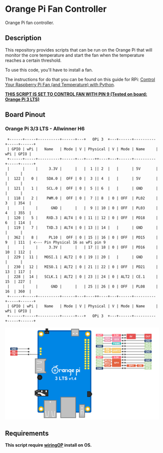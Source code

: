 # Orange Pi Fan Controller

Orange Pi fan controller.

## Description

This repository provides scripts that can be run on the Orange Pi that will
monitor the core temperature and start the fan when the temperature reaches
a certain threshold.

To use this code, you'll have to install a fan.

The instructions for do that you can be found on this guide for RPi: [Control Your Raspberry Pi Fan (and Temperature) with Python](https://howchoo.com/g/ote2mjkzzta/control-raspberry-pi-fan-temperature-python).

**<u>THIS SCRIPT IS SET TO CONTROL FAN WITH PIN 9 (Tested on board: Orange Pi 3 LTS)</u>**

## Board Pinout

### Orange Pi 3/3 LTS - Allwinner H6

```
 +------+-----+----------+------+---+   OPi 3  +---+------+----------+-----+------+
 | GPIO | wPi |   Name   | Mode | V | Physical | V | Mode | Name     | wPi | GPIO |
 +------+-----+----------+------+---+----++----+---+------+----------+-----+------+
 |      |     |     3.3V |      |   |  1 || 2  |   |      | 5V       |     |      |
 |  122 |   0 |    SDA.0 |  OFF | 0 |  3 || 4  |   |      | 5V       |     |      |
 |  121 |   1 |    SCL.0 |  OFF | 0 |  5 || 6  |   |      | GND      |     |      |
 |  118 |   2 |    PWM.0 |  OFF | 0 |  7 || 8  | 0 | OFF  | PL02     | 3   | 354  |
 |      |     |      GND |      |   |  9 || 10 | 0 | OFF  | PL03     | 4   | 355  |
 |  120 |   5 |    RXD.3 | ALT4 | 0 | 11 || 12 | 0 | OFF  | PD18     | 6   | 114  |
 |  119 |   7 |    TXD.3 | ALT4 | 0 | 13 || 14 |   |      | GND      |     |      |
 |  362 |   8 |     PL10 |  OFF | 0 | 15 || 16 | 0 | OFF  | PD15     | 9   | 111  | <--- Pin Physical 16 as wPi pin 9
 |      |     |     3.3V |      |   | 17 || 18 | 0 | OFF  | PD16     | 10  | 112  |
 |  229 |  11 |   MOSI.1 | ALT2 | 0 | 19 || 20 |   |      | GND      |     |      |
 |  230 |  12 |   MISO.1 | ALT2 | 0 | 21 || 22 | 0 | OFF  | PD21     | 13  | 117  |
 |  228 |  14 |   SCLK.1 | ALT2 | 0 | 23 || 24 | 0 | ALT2 | CE.1     | 15  | 227  |
 |      |     |      GND |      |   | 25 || 26 | 0 | OFF  | PL08     | 16  | 360  |
 +------+-----+----------+------+---+----++----+---+------+----------+-----+------+
 | GPIO | wPi |   Name   | Mode | V | Physical | V | Mode | Name     | wPi | GPIO |
 +------+-----+----------+------+---+   OPi 3  +---+------+----------+-----+------+
```



![Orange Pi 3 LTS Pinout](/Orange-pi-3-lts-pinout.png)

## Requirements

**This script require [wiringOP](https://github.com/orangepi-xunlong/wiringOP) install on OS.**
